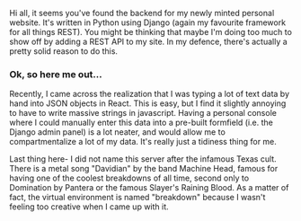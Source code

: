 Hi all, it seems you've found the backend for my newly minted personal website.
It's written in Python using Django (again my favourite framework for all things REST).
You might be thinking that maybe I'm doing too much to show off by adding a REST API to my
site. In my defence, there's actually a pretty solid reason to do this.

### Ok, so here me out...

Recently, I came across the realization that I was typing a lot of text data by hand into JSON objects in React. This is easy, but I find it slightly annoying to have to write massive strings in 
javascript. Having a personal console where I could manually enter this data into a pre-built formfield (i.e. the Django admin panel) is a lot neater, and would allow me to  compartmentalize a lot of my data. It's really just a tidiness thing for me.
 

Last thing here- I did not name this server after the infamous Texas cult. There is a metal song "Davidian" by the band Machine Head, famous for having one of the coolest breakdowns of all time, 
second only to Domination by Pantera or the famous Slayer's Raining Blood. 
As a matter of fact, the virtual environment is named "breakdown" because I wasn't feeling too creative when I came up with it.